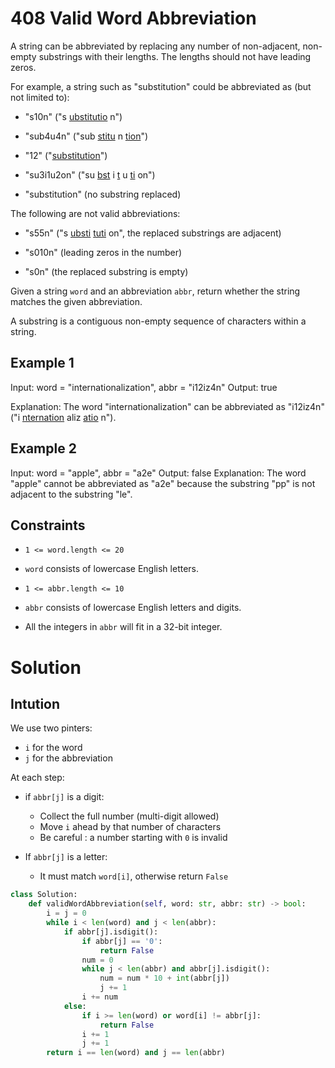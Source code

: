 # 408 Valid Word Abbreviation

A string can be abbreviated by replacing any number of non-adjacent, non-empty substrings with their lengths. The lengths should not have leading zeros.

For example, a string such as "substitution" could be abbreviated as (but not limited to):

- "s10n" ("s <ins>ubstitutio</ins> n")

- "sub4u4n" ("sub <ins>stitu</ins> n <ins>tion</ins>")

- "12" ("<ins>substitution</ins>")

- "su3i1u2on" ("su <ins>bst</ins> i <ins>t</ins> u <ins>ti</ins> on")

- "substitution" (no substring replaced)


The following are not valid abbreviations:

- "s55n" ("s <ins>ubsti</ins>  <ins>tuti</ins> on", the replaced substrings are adjacent)

- "s010n" (leading zeros in the number)

- "s0n" (the replaced substring is empty)


Given a string `word` and an abbreviation `abbr`, return whether the string matches the given abbreviation.

A substring is a contiguous non-empty sequence of characters within a string.


## Example 1

Input: word = "internationalization", abbr = "i12iz4n"
Output: true

Explanation: The word "internationalization" can be abbreviated as "i12iz4n" ("i <ins>nternation</ins> aliz <ins>atio</ins> n").


## Example 2

Input: word = "apple", abbr = "a2e"
Output: false
Explanation: The word "apple" cannot be abbreviated as "a2e" because the substring "pp" is not adjacent to the substring "le".


## Constraints
- `1 <= word.length <= 20`
- `word` consists of lowercase English letters.
- `1 <= abbr.length <= 10`
- `abbr` consists of lowercase English letters and digits.

- All the integers in `abbr` will fit in a 32-bit integer.

# Solution

## Intution

We use two pinters:
 * `i` for the word
 * `j` for the abbreviation


 At each step:

 * if `abbr[j]` is a digit:

    - Collect the full number (multi-digit allowed)
    - Move `i` ahead by that number of characters
    - Be careful : a number starting with `0` is invalid

* If `abbr[j]` is a letter:

    - It must match `word[i]`, otherwise return `False`


```python
class Solution:
    def validWordAbbreviation(self, word: str, abbr: str) -> bool:
        i = j = 0
        while i < len(word) and j < len(abbr):
            if abbr[j].isdigit():
                if abbr[j] == '0':
                    return False
                num = 0
                while j < len(abbr) and abbr[j].isdigit():
                    num = num * 10 + int(abbr[j])
                    j += 1
                i += num
            else:
                if i >= len(word) or word[i] != abbr[j]:
                    return False
                i += 1
                j += 1
        return i == len(word) and j == len(abbr)
```
        

